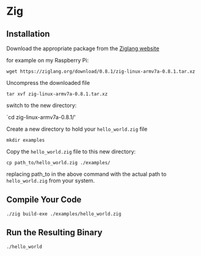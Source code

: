 # Zig

## Installation

Download the appropriate package from the [Ziglang website](https://ziglang.org/download/)

for example on my Raspberry Pi:

`wget https://ziglang.org/download/0.8.1/zig-linux-armv7a-0.8.1.tar.xz`

Uncompress the downloaded file 

`tar xvf zig-linux-armv7a-0.8.1.tar.xz`

switch to the new directory:

`cd zig-linux-armv7a-0.8.1/'

Create a new directory to hold your `hello_world.zig` file

`mkdir examples`

Copy the `hello_world.zig` file to this new directory:

`cp path_to/hello_world.zig ./examples/`

replacing path_to in the above command with the actual path to `hello_world.zig` from your system.

## Compile Your Code

`./zig build-exe ./examples/hello_world.zig`

## Run the Resulting Binary

`./hello_world`
